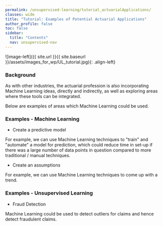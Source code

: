 ```yaml
---
permalink: /unsupervised-learning/tutorial_actuarialApplications/
classes: wide
title: "Tutorial: Examples of Potential Actuarial Applications"
author_profile: false
toc: false
sidebar:
  title: "Contents"
  nav: unsupervised-nav
---
```



![image-left]({{ site.url }}{{ site.baseurl }}/assets/images_for_wp/UL_tutorial.jpg){: .align-left}


<h3>Background</h3>
As with other industries, the actuarial profession is also incorporating Machine Learning ideas, directly and indirectly, as well as exploring areas where these tools can be integrated.

Below are examples of areas which Machine Learning could be used.

<h3>Examples - Machine Learning</h3>

* Create a predictive model

For example, we can use Machine Learning techniques to "train" and "automate" a model for prediction, which could reduce time in set-up if there was a large number of data points in question compared to more traditional / manual techniques.

* Create an assumptions

For example, we can use Machine Learning techniques to come up with a trend.


<h3>Examples - Unsupervised Learning</h3>

* Fraud Detection

Machine Learning could be used to detect outliers for claims and hence detect fraudulent claims.
